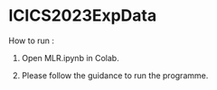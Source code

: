 # ICICS2023ExpData

How to run :

1. Open MLR.ipynb in Colab.

2. Please follow the guidance to run the programme.

